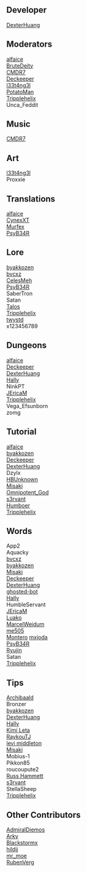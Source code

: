 ## Developer
[DexterHuang](https://github.com/DexterHuang)  

## Moderators
[alfaice](https://github.com/alfaice)  
[BruteDeity](https://github.com/BruteDeity)  
[CMDR7](https://github.com/cmdr7)  
[Deckeeper](https://github.com/deckeeper)  
[l33t4ng3l](https://github.com/l33t4ng3l)  
[PotatoMan](https://github.com/PotatoMan145)  
[Tripplehelix](https://github.com/tripplehelix)  
Unca_Feddit  

## Music
[CMDR7](https://github.com/cmdr7)  

## Art
[l33t4ng3l](https://github.com/l33t4ng3l)  
Proxxie

## Translations
[alfaice](https://github.com/alfaice)  
[CynexXT](https://github.com/CynexXT)  
[Murfex](https://github.com/Murfex)  
[PsyB34R](https://www.instagram.com/psybearr)  

## Lore
[byakkozen](https://github.com/byakkozen)  
[bvcxz](https://github.com/bvcxz-cybercode)  
[CelesMeh](https://www.instagram.com/celesmeh)  
[PsyB34R](https://www.instagram.com/psybearr)  
SaberTron  
Satan  
[Talos](https://silvercrowstation.wordpress.com/)  
[Tripplehelix](https://github.com/tripplehelix)  
[twystd](https://github.com/twystd)  
x123456789  

## Dungeons
[alfaice](https://github.com/alfaice)  
[Deckeeper](https://github.com/deckeeper)  
[DexterHuang](https://github.com/DexterHuang)  
[Hally](https://twitter.com/g_hally1996)  
NinkPT  
[JEricaM](https://github.com/JEricaM)  
[Tripplehelix](https://github.com/tripplehelix)  
Vega_Efsunborn  
zomg  

## Tutorial
[alfaice](https://github.com/alfaice)  
[byakkozen](https://github.com/byakkozen)   
[Deckeeper](https://github.com/deckeeper)  
[DexterHuang](https://github.com/DexterHuang)  
Dzylx  
[HBUnknown](https://www.facebook.com/john.bostwick.31)  
[Misaki](https://github.com/Misaki290)  
[Omnipotent_God](https://github.com/Omnipotent-God)  
[s3rvant](https://github.com/s3rvant)  
[Humboer](https://github.com/stphnhng)  
[Tripplehelix](https://github.com/tripplehelix)  

## Words
App2  
Aquacky  
[bvcxz](https://github.com/bvcxz-cybercode)  
[byakkozen](https://github.com/byakkozen)   
[Misaki](https://github.com/Misaki290)  
[Deckeeper](https://github.com/deckeeper)  
[DexterHuang](https://github.com/DexterHuang)  
[ghosted-bot](https://github.com/ghosted-bot)  
[Hally](https://twitter.com/g_hally1996)  
HumbleServant  
[JEricaM](https://github.com/JEricaM)  
[Luako](https://github.com/luako)  
[MarcelWeidum](https://github.com/MarcelWeidum)  
[me505](https://github.com/me505)  
[Montero](https://github.com/CCOLucille2)
[mxjoda](https://twitter.com/mxjoda)  
[PsyB34R](https://www.instagram.com/psybearr)  
[Ryujin](https://github.com/Ryujin-cybercode)  
Satan  
[Tripplehelix](https://github.com/tripplehelix)  

## Tips
[Archibaald](https://github.com/Archibaald-dev)  
Bronzer  
[byakkozen](https://github.com/byakkozen)  
[DexterHuang](https://github.com/DexterHuang)  
[Hally](https://twitter.com/g_hally1996)  
[Kimi Leta](https://github.com/kimileta)  
[RaykouTJ](https://github.com/HoneySyrup)  
[levi middleton](https://github.com/levi-middleton)   
[Misaki](https://github.com/Misaki290)  
Mobius-1  
Pikkon85  
roucoupute2  
[Russ Hammett](https://github.com/Kritner)  
[s3rvant](https://github.com/s3rvant)  
StellaSheep   
[Tripplehelix](https://github.com/tripplehelix)  

## Other Contributors
[AdmiralDiemos](https://github.com/danofsatx)  
[Arky](https://www.instagram.com/andreiarky)  
[Blackstormx](https://github.com/blackstormx)  
[hildjj](https://github.com/hildjj)  
[mr_moe](https://github.com/donburks)  
[RubenVerg](https://github.com/rubenverg)  

